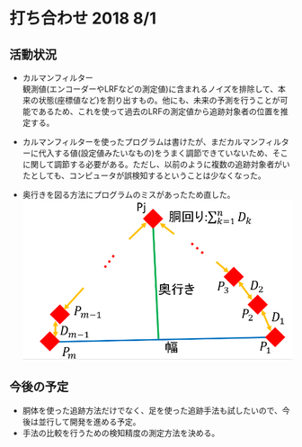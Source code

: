 # 打ち合わせ 2018 8/1
## 活動状況
- カルマンフィルター  
観測値(エンコーダーやLRFなどの測定値)に含まれるノイズを排除して、本来の状態(座標値など)を割り出すもの。他にも、未来の予測を行うことが可能であるため、これを使って過去のLRFの測定値から追跡対象者の位置を推定する。

- カルマンフィルターを使ったプログラムは書けたが、まだカルマンフィルターに代入する値(設定値みたいなもの)をうまく調節できていないため、そこに関して調節する必要がある。ただし、以前のように複数の追跡対象者がいたとしても、コンピュータが誤検知するということは少なくなった。
- 奥行きを図る方法にプログラムのミスがあったため直した。
![定義](s1.png "定義")

## 今後の予定
- 胴体を使った追跡方法だけでなく、足を使った追跡手法も試したいので、今後は並行して開発を進める予定。
- 手法の比較を行うための検知精度の測定方法を決める。